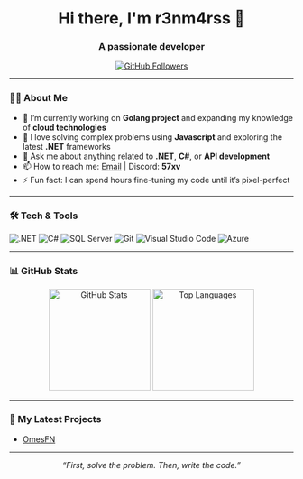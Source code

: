 <h1 align="center">Hi there, I'm r3nm4rss 👋</h1>
<h3 align="center">A passionate developer</h3>

<p align="center">
  <a href="https://github.com/57xv?tab=followers">
    <img src="https://img.shields.io/github/followers/57xv?label=Follow&style=social" alt="GitHub Followers" />
  </a>
</p>

---

### 👨‍💻 About Me

- 🌱 I’m currently working on **Golang project** and expanding my knowledge of **cloud technologies**  
- 🚀 I love solving complex problems using **Javascript** and exploring the latest **.NET** frameworks  
- 💬 Ask me about anything related to **.NET**, **C#**, or **API development**  
- 📫 How to reach me: [Email](mailto:r3nm4rsss@proton.me) | Discord: **57xv**
- ⚡ Fun fact: I can spend hours fine-tuning my code until it’s pixel-perfect  

---

### 🛠️ Tech & Tools

<!-- Badges: You can search for more badges on https://shields.io or https://github.com/alexandresanlim/Badges4-README.md-Profile -->

![.NET](https://img.shields.io/badge/.NET-5C2D91?style=for-the-badge&logo=.net&logoColor=white)
![C#](https://img.shields.io/badge/C%23-239120.svg?style=for-the-badge&logo=c-sharp&logoColor=white)
![SQL Server](https://img.shields.io/badge/SQL%20Server-CC2927.svg?style=for-the-badge&logo=microsoft-sql-server&logoColor=white)
![Git](https://img.shields.io/badge/Git-F05032.svg?style=for-the-badge&logo=git&logoColor=white)
![Visual Studio Code](https://img.shields.io/badge/VS%20Code-007ACC.svg?style=for-the-badge&logo=visual-studio-code&logoColor=white)
![Azure](https://img.shields.io/badge/Azure-0078D4?style=for-the-badge&logo=microsoft-azure&logoColor=white)

---

### 📊 GitHub Stats

<p align="center">
  <img src="https://github-readme-stats.vercel.app/api?username=57xv&show_icons=true&theme=highcontrast" alt="GitHub Stats" height="180" />
  <img src="https://github-readme-stats.vercel.app/api/top-langs/?username=57xv&layout=compact&theme=highcontrast" alt="Top Languages" height="180" />
</p>

<!-- If the stats don’t appear or if you need more customization, you can visit:
     https://github.com/anuraghazra/github-readme-stats
-->

---

### 🚀 My Latest Projects

- [OmesFN](https://discord.gg/qxqFGNUFZV)

---

<p align="center">
  <em>
    “First, solve the problem. Then, write the code.” 
  </em>
</p>
